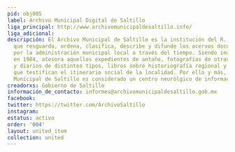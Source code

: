 ```yaml
---
pid: obj005
label: Archivo Municipal Digital de Saltillo
liga_principal: http://www.archivomunicipaldesaltillo.info/
liga_adicional: 
descripción: El Archivo Municipal de Saltillo es la institución del R. Ayuntamiento
  que resguarda, ordena, clasifica, describe y difunde los acervos documentales generados
  por la administración municipal local a través del tiempo. Siendo inaugurado oficialmente
  en 1984, atesora aquellos expedientes de antaño, fotografías de otras épocas, revistas
  y diarios de distintos tipos, libros sobre historiografí­a regional y planos antiguos
  que testifican el itinerario social de la localidad. Por ello y más, el Archivo
  Municipal de Saltillo es considerado un centro neurólgico de información.
creadorxs: Gobierno de Saltillo
información_de_contacto: informes@archivomunicipaldesaltillo.gob.mx
facebook: 
twitter: https://twitter.com/ArchivoSaltillo
instagram: 
estatus: activo
order: '004'
layout: united_item
collection: united
---
```

